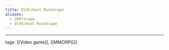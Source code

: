 ```yaml
---
title: OldSchool RuneScape
aliases:
  - 2007scape
  - OldSchool RuneScape
---
```



---

tags: [[Video game]], [[MMORPG]]
